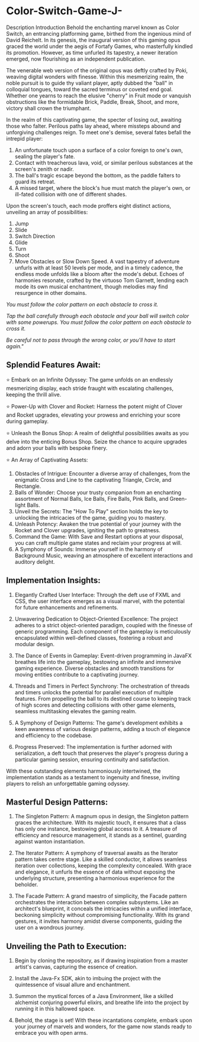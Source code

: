 # Color-Switch-Game-J-


Description
Introduction 
Behold the enchanting marvel known as Color Switch, an entrancing platforming game, birthed from the ingenious mind of David Reichelt. In its genesis, the inaugural version of this gaming opus graced the world under the aegis of Fortafy Games, who masterfully kindled its promotion. However, as time unfurled its tapestry, a newer iteration emerged, now flourishing as an independent publication.

The venerable web version of the original opus was deftly crafted by Poki, weaving digital wonders with finesse. Within this mesmerizing realm, the noble pursuit is to guide thy valiant player, aptly dubbed the "ball" in colloquial tongues, toward the sacred terminus or coveted end goal. Whether one yearns to reach the elusive "cherry" in Fruit mode or vanquish obstructions like the formidable Brick, Paddle, Break, Shoot, and more, victory shall crown the triumphant.

In the realm of this captivating game, the specter of losing out, awaiting those who falter. Perilous paths lay ahead, where missteps abound and unforgiving challenges reign. To meet one's demise, several fates befall the intrepid player:

1. An unfortunate touch upon a surface of a color foreign to one's own, sealing the player's fate.
2. Contact with treacherous lava, void, or similar perilous substances at the screen's zenith or nadir.
3. The ball's tragic escape beyond the bottom, as the paddle falters to guard its retreat.
4. A missed target, where the block's hue must match the player's own, or ill-fated collision with one of different shades.

Upon the screen's touch, each mode proffers eight distinct actions, unveiling an array of possibilities:
 1. Jump
 2. Slide
 3. Switch Direction
 4. Glide
 5. Turn
 6. Shoot
 7. Move Obstacles or Slow Down Speed.
 A vast tapestry of adventure unfurls with at least 50 levels per mode, and in a timely cadence, the endless mode unfolds like a bloom after the mode's debut. Echoes of harmonies resonate, crafted by the virtuoso Tom Garnett, lending each mode its own musical enchantment, though melodies may find resurgence in other domains.

*You must follow the color pattern on each obstacle to cross it.*

*Tap the ball carefully through each obstacle and your ball will switch color with some powerups. You must follow the color pattern on each obstacle to cross it.*

*Be careful not to pass through the wrong color, or you'll have to start again."*

## Splendid Features Await:

⭐️ Embark on an Infinite Odyssey: The game unfolds on an endlessly mesmerizing display, each stride fraught with escalating challenges, keeping the thrill alive.

⭐️ Power-Up with Clover and Rocket: Harness the potent might of Clover and Rocket upgrades, elevating your prowess and enriching your score during gameplay.

⭐️ Unleash the Bonus Shop: A realm of delightful possibilities awaits as you delve into the enticing Bonus Shop. Seize the chance to acquire upgrades and adorn your balls with bespoke finery.

⭐️ An Array of Captivating Assets:
  1. Obstacles of Intrigue: Encounter a diverse array of challenges, from the enigmatic Cross and Line to the captivating Triangle, Circle, and Rectangle.
  2. Balls of Wonder: Choose your trusty companion from an enchanting assortment of Normal Balls, Ice Balls, Fire Balls, Pink Balls, and Green-light Balls.
  3. Unveil the Secrets: The "How To Play" section holds the key to unlocking the intricacies of the game, guiding you to mastery.
  4. Unleash Potency: Awaken the true potential of your journey with the Rocket and Clover upgrades, igniting the path to greatness.
  5. Command the Game: With Save and Restart options at your disposal, you can craft multiple game states and reclaim your progress at will.
  6. A Symphony of Sounds: Immerse yourself in the harmony of Background Music, weaving an atmosphere of excellent interactions and auditory delight.


##  Implementation Insights:

1. Elegantly Crafted User Interface: Through the deft use of FXML and CSS, the user interface emerges as a visual marvel, with the potential for future enhancements and refinements.

2. Unwavering Dedication to Object-Oriented Excellence: The project adheres to a strict object-oriented paradigm, coupled with the finesse of generic programming. Each component of the gameplay is meticulously encapsulated within well-defined classes, fostering a robust and modular design.

3. The Dance of Events in Gameplay: Event-driven programming in JavaFX breathes life into the gameplay, bestowing an infinite and immersive gaming experience. Diverse obstacles and smooth transitions for moving entities contribute to a captivating journey.

4. Threads and Timers in Perfect Synchrony: The orchestration of threads and timers unlocks the potential for parallel execution of multiple features. From propelling the ball to its destined course to keeping track of high scores and detecting collisions with other game elements, seamless multitasking elevates the gaming realm.

5. A Symphony of Design Patterns: The game's development exhibits a keen awareness of various design patterns, adding a touch of elegance and efficiency to the codebase.

6. Progress Preserved: The implementation is further adorned with serialization, a deft touch that preserves the player's progress during a particular gaming session, ensuring continuity and satisfaction.

With these outstanding elements harmoniously intertwined, the implementation stands as a testament to ingenuity and finesse, inviting players to relish an unforgettable gaming odyssey.


 ## Masterful Design Patterns:

1. The Singleton Pattern: A magnum opus in design, the Singleton pattern graces the architecture. With its majestic touch, it ensures that a class has only one instance, bestowing global access to it. A treasure of efficiency and resource management, it stands as a sentinel, guarding against wanton instantiation.

2. The Iterator Pattern: A symphony of traversal awaits as the Iterator pattern takes centre stage. Like a skilled conductor, it allows seamless iteration over collections, keeping the complexity concealed. With grace and elegance, it unfurls the essence of data without exposing the underlying structure, presenting a harmonious experience for the beholder.

3. The Facade Pattern: A grand maestro of simplicity, the Facade pattern orchestrates the interaction between complex subsystems. Like an architect's blueprint, it conceals the intricacies within a unified interface, beckoning simplicity without compromising functionality. With its grand gestures, it invites harmony amidst diverse components, guiding the user on a wondrous journey.

## Unveiling the Path to Execution:

1. Begin by cloning the repository, as if drawing inspiration from a master artist's canvas, capturing the essence of creation.

2. Install the Java-Fx SDK, akin to imbuing the project with the quintessence of visual allure and enchantment.

3. Summon the mystical forces of a Java Environment, like a skilled alchemist conjuring powerful elixirs, and breathe life into the project by running it in this hallowed space.

4. Behold, the stage is set! With these incantations complete, embark upon your journey of marvels and wonders, for the game now stands ready to embrace you with open arms.

